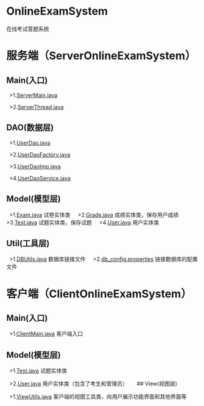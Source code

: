 # OnlineExamSystem
在线考试答题系统

# 服务端（ServerOnlineExamSystem）

  ## Main(入口)
     
   >1.[ServerMain.java](https://github.com/carolcoral/OnlineExamSystem/blob/master/ServerOnlineExamSystem/main/ServerMain.java)
          
   >2.[ServerThread.java](https://github.com/carolcoral/OnlineExamSystem/blob/master/ServerOnlineExamSystem/main/ServerThread.java)

  ## DAO(数据层)
  
   >1.[UserDao.java](https://github.com/carolcoral/OnlineExamSystem/blob/master/ServerOnlineExamSystem/dao/UserDao.java)
   
   >2.[UserDaoFactory.java](https://github.com/carolcoral/OnlineExamSystem/blob/master/ServerOnlineExamSystem/dao/UserDaoFactory.java)
   
   >3.[UserDaoImp.java](https://github.com/carolcoral/OnlineExamSystem/blob/master/ServerOnlineExamSystem/dao/UserDaoImp.java)
   
   >4.[UserDaoService.java](https://github.com/carolcoral/OnlineExamSystem/blob/master/ServerOnlineExamSystem/dao/UserDaoService.java)
     
  ## Model(模型层)
  
   >1.[Exam.java](https://github.com/carolcoral/OnlineExamSystem/blob/master/ServerOnlineExamSystem/model/Exam.java) 试卷实体类
   
   >2.[Grade.java](https://github.com/carolcoral/OnlineExamSystem/blob/master/ServerOnlineExamSystem/model/Grade.java) 成绩实体类，保存用户成绩
   
   >3.[Test.java](https://github.com/carolcoral/OnlineExamSystem/blob/master/ServerOnlineExamSystem/model/Test.java) 试题实体类，保存试题
   
   >4.[User.java](https://github.com/carolcoral/OnlineExamSystem/blob/master/ServerOnlineExamSystem/model/User.java) 用户实体类
     
  ## Util(工具层)
  
   >1.[DBUtils.java](https://github.com/carolcoral/OnlineExamSystem/blob/master/ServerOnlineExamSystem/util/DBUtils.java) 数据库链接文件
   
   >2.[db_config.properties](https://github.com/carolcoral/OnlineExamSystem/blob/master/ServerOnlineExamSystem/util/db_config.properties) 链接数据库的配置文件

# 客户端（ClientOnlineExamSystem）

  ## Main(入口)
  
   >1.[ClientMain.java](https://github.com/carolcoral/OnlineExamSystem/blob/master/ClientOnlineExamSystem/main/ClientMain.java) 客户端入口

  ## Model(模型层)
  
   >1.[Test.java](https://github.com/carolcoral/OnlineExamSystem/blob/master/ClientOnlineExamSystem/model/Test.java) 试题实体类
   
   >2.[User.java](https://github.com/carolcoral/OnlineExamSystem/blob/master/ClientOnlineExamSystem/model/User.java) 用户实体类（包含了考生和管理员）
     
  ## View(视图层)
  
   >1.[ViewUtils.java](https://github.com/carolcoral/OnlineExamSystem/blob/master/ClientOnlineExamSystem/view/ViewUtil.java) 客户端的视图工具类，向用户展示功能界面和其他界面等
     

